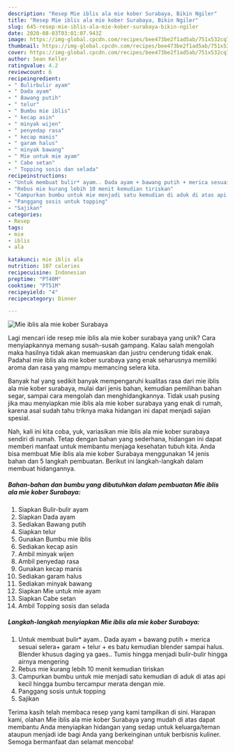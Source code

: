 ```yaml
---
description: "Resep Mie iblis ala mie kober Surabaya, Bikin Ngiler"
title: "Resep Mie iblis ala mie kober Surabaya, Bikin Ngiler"
slug: 645-resep-mie-iblis-ala-mie-kober-surabaya-bikin-ngiler
date: 2020-08-03T03:01:07.943Z
image: https://img-global.cpcdn.com/recipes/bee473be2f1ad5ab/751x532cq70/mie-iblis-ala-mie-kober-surabaya-foto-resep-utama.jpg
thumbnail: https://img-global.cpcdn.com/recipes/bee473be2f1ad5ab/751x532cq70/mie-iblis-ala-mie-kober-surabaya-foto-resep-utama.jpg
cover: https://img-global.cpcdn.com/recipes/bee473be2f1ad5ab/751x532cq70/mie-iblis-ala-mie-kober-surabaya-foto-resep-utama.jpg
author: Sean Keller
ratingvalue: 4.2
reviewcount: 6
recipeingredient:
- " Bulirbulir ayam"
- " Dada ayam"
- " Bawang putih"
- " telur"
- " Bumbu mie iblis"
- " kecap asin"
- " minyak wijen"
- " penyedap rasa"
- " kecap manis"
- " garam halus"
- " minyak bawang"
- " Mie untuk mie ayam"
- " Cabe setan"
- " Topping sosis dan selada"
recipeinstructions:
- "Untuk membuat bulir* ayam.. Dada ayam + bawang putih + merica sesuai selera+ garam + telur + es batu kemudian blender sampai halus. Blender khusus daging ya gaes.. Tumis hingga menjadi bulir-bulir hingga airnya mengering"
- "Rebus mie kurang lebih 10 menit kemudian tiriskan"
- "Campurkan bumbu untuk mie menjadi satu kemudian di aduk di atas api kecil hingga bumbu tercampur merata dengan mie."
- "Panggang sosis untuk topping"
- "Sajikan"
categories:
- Resep
tags:
- mie
- iblis
- ala

katakunci: mie iblis ala 
nutrition: 107 calories
recipecuisine: Indonesian
preptime: "PT40M"
cooktime: "PT51M"
recipeyield: "4"
recipecategory: Dinner

---
```



![Mie iblis ala mie kober Surabaya](https://img-global.cpcdn.com/recipes/bee473be2f1ad5ab/751x532cq70/mie-iblis-ala-mie-kober-surabaya-foto-resep-utama.jpg)

Lagi mencari ide resep mie iblis ala mie kober surabaya yang unik? Cara menyiapkannya memang susah-susah gampang. Kalau salah mengolah maka hasilnya tidak akan memuaskan dan justru cenderung tidak enak. Padahal mie iblis ala mie kober surabaya yang enak seharusnya memiliki aroma dan rasa yang mampu memancing selera kita.

Banyak hal yang sedikit banyak mempengaruhi kualitas rasa dari mie iblis ala mie kober surabaya, mulai dari jenis bahan, kemudian pemilihan bahan segar, sampai cara mengolah dan menghidangkannya. Tidak usah pusing jika mau menyiapkan mie iblis ala mie kober surabaya yang enak di rumah, karena asal sudah tahu triknya maka hidangan ini dapat menjadi sajian spesial.




Nah, kali ini kita coba, yuk, variasikan mie iblis ala mie kober surabaya sendiri di rumah. Tetap dengan bahan yang sederhana, hidangan ini dapat memberi manfaat untuk membantu menjaga kesehatan tubuh kita. Anda bisa membuat Mie iblis ala mie kober Surabaya menggunakan 14 jenis bahan dan 5 langkah pembuatan. Berikut ini langkah-langkah dalam membuat hidangannya.

<!--inarticleads1-->

##### Bahan-bahan dan bumbu yang dibutuhkan dalam pembuatan Mie iblis ala mie kober Surabaya:

1. Siapkan  Bulir-bulir ayam
1. Siapkan  Dada ayam
1. Sediakan  Bawang putih
1. Siapkan  telur
1. Gunakan  Bumbu mie iblis
1. Sediakan  kecap asin
1. Ambil  minyak wijen
1. Ambil  penyedap rasa
1. Gunakan  kecap manis
1. Sediakan  garam halus
1. Sediakan  minyak bawang
1. Siapkan  Mie untuk mie ayam
1. Siapkan  Cabe setan
1. Ambil  Topping sosis dan selada




<!--inarticleads2-->

##### Langkah-langkah menyiapkan Mie iblis ala mie kober Surabaya:

1. Untuk membuat bulir* ayam.. Dada ayam + bawang putih + merica sesuai selera+ garam + telur + es batu kemudian blender sampai halus. Blender khusus daging ya gaes.. Tumis hingga menjadi bulir-bulir hingga airnya mengering
1. Rebus mie kurang lebih 10 menit kemudian tiriskan
1. Campurkan bumbu untuk mie menjadi satu kemudian di aduk di atas api kecil hingga bumbu tercampur merata dengan mie.
1. Panggang sosis untuk topping
1. Sajikan




Terima kasih telah membaca resep yang kami tampilkan di sini. Harapan kami, olahan Mie iblis ala mie kober Surabaya yang mudah di atas dapat membantu Anda menyiapkan hidangan yang sedap untuk keluarga/teman ataupun menjadi ide bagi Anda yang berkeinginan untuk berbisnis kuliner. Semoga bermanfaat dan selamat mencoba!

